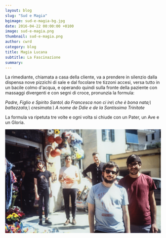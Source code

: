 ```yaml
---
layout: blog
slug: "Sud e Magia"
bgimage: sud-e-magia-bg.jpg
date: 2016-04-22 00:00:00 +0100
image: sud-e-magia.png
thumbnail: sud-e-magia.png
author: cwrd
category: blog
title: Magia Lucana
subtitle: La Fascinazione
summary:
---
```


La rimediante, chiamata a casa della cliente, va a prendere in silenzio dalla dispensa nove pizzichi di sale e dal focolare tre tizzoni accesi, versa tutto in un bacile colmo d'acqua, e operando quindi sulla fronte della paziente con massaggi divergenti e con segni di croce, pronunzia la formula:

*Padre, Figlio e Spirito Santo\\
da Francesca non ci ire\\
che è bona nata;\\
battezzata,\\
cresimata.\\
A nome de Ddie e de la Santissima Trinitate*

La formula va ripetuta tre volte e ogni volta si chiude con un Pater, un Ave e un Gloria.


![sud e magia](/img/blog/sud-e-magia-lantern.jpg)